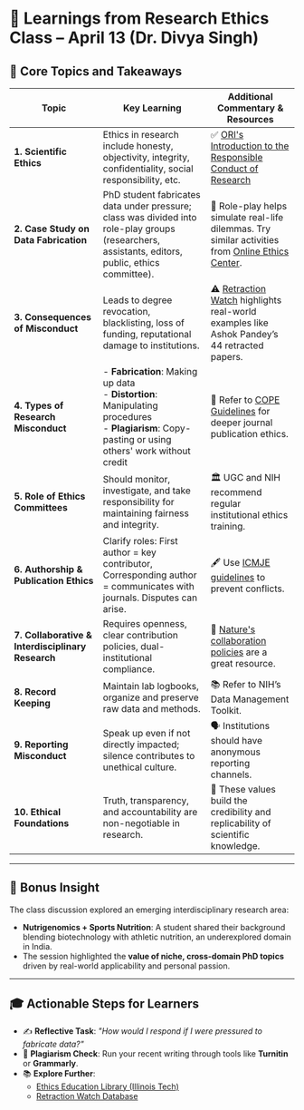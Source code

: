 # 🧪 Learnings from Research Ethics Class – April 13 (Dr. Divya Singh)

## 🧠 Core Topics and Takeaways

| **Topic** | **Key Learning** | **Additional Commentary & Resources** |
|-----------|------------------|----------------------------------------|
| **1. Scientific Ethics** | Ethics in research include honesty, objectivity, integrity, confidentiality, social responsibility, etc. | ✅ [ORI's Introduction to the Responsible Conduct of Research](https://ori.hhs.gov/ori-introduction-responsible-conduct-research) |
| **2. Case Study on Data Fabrication** | PhD student fabricates data under pressure; class was divided into role-play groups (researchers, assistants, editors, public, ethics committee). | 🎯 Role-play helps simulate real-life dilemmas. Try similar activities from [Online Ethics Center](https://onlineethics.org/cases/research-ethics-cases). |
| **3. Consequences of Misconduct** | Leads to degree revocation, blacklisting, loss of funding, reputational damage to institutions. | ⚠️ [Retraction Watch](https://retractionwatch.com/) highlights real-world examples like Ashok Pandey’s 44 retracted papers. |
| **4. Types of Research Misconduct** | - **Fabrication**: Making up data<br> - **Distortion**: Manipulating procedures<br> - **Plagiarism**: Copy-pasting or using others' work without credit | 📘 Refer to [COPE Guidelines](https://publicationethics.org/) for deeper journal publication ethics. |
| **5. Role of Ethics Committees** | Should monitor, investigate, and take responsibility for maintaining fairness and integrity. | 🏛 UGC and NIH recommend regular institutional ethics training. |
| **6. Authorship & Publication Ethics** | Clarify roles: First author = key contributor, Corresponding author = communicates with journals. Disputes can arise. | 🖋 Use [ICMJE guidelines](https://www.icmje.org/recommendations/) to prevent conflicts. |
| **7. Collaborative & Interdisciplinary Research** | Requires openness, clear contribution policies, dual-institutional compliance. | 🧬 [Nature's collaboration policies](https://www.nature.com/nature-research/editorial-policies) are a great resource. |
| **8. Record Keeping** | Maintain lab logbooks, organize and preserve raw data and methods. | 📚 Refer to NIH’s Data Management Toolkit. |
| **9. Reporting Misconduct** | Speak up even if not directly impacted; silence contributes to unethical culture. | 🗣 Institutions should have anonymous reporting channels. |
| **10. Ethical Foundations** | Truth, transparency, and accountability are non-negotiable in research. | 🧭 These values build the credibility and replicability of scientific knowledge. |

---

## 🌟 Bonus Insight

The class discussion explored an emerging interdisciplinary research area:

- **Nutrigenomics + Sports Nutrition**: A student shared their background blending biotechnology with athletic nutrition, an underexplored domain in India.
- The session highlighted the **value of niche, cross-domain PhD topics** driven by real-world applicability and personal passion.

---

## 🎓 Actionable Steps for Learners

- ✍️ **Reflective Task**: _"How would I respond if I were pressured to fabricate data?"_
- 🔎 **Plagiarism Check**: Run your recent writing through tools like **Turnitin** or **Grammarly**.
- 📚 **Explore Further**:  
  - [Ethics Education Library (Illinois Tech)](https://ethics.iit.edu/eelibrary/)  
  - [Retraction Watch Database](https://retractionwatch.com/)